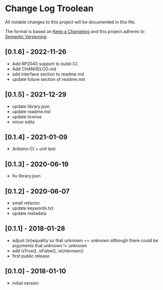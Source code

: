 # Change Log Troolean

All notable changes to this project will be documented in this file.

The format is based on [Keep a Changelog](http://keepachangelog.com/)
and this project adheres to [Semantic Versioning](http://semver.org/).


## [0.1.6] - 2022-11-26
- Add RP2040 support to build-CI.
- Add CHANGELOG.md
- add interface section to readme.md
- update future section of readme.md


## [0.1.5] - 2021-12-29
- update library.json
- update readme.md
- update license
- minor edits


## [0.1.4] - 2021-01-09
- Arduino-CI + unit test

## [0.1.3] - 2020-06-19
- fix library.json

## [0.1.2] - 2020-06-07
- small refactor
- update keywords.txt
- update metadata

## [0.1.1] - 2018-01-28
- adjust (in)equality so that unknown == unknown 
  although there could be arguments that unknown != unknown
- add isTrue(), isFalse(), isUnknown()
- first public release

## [0.1.0] - 2018-01-10
- initial version

